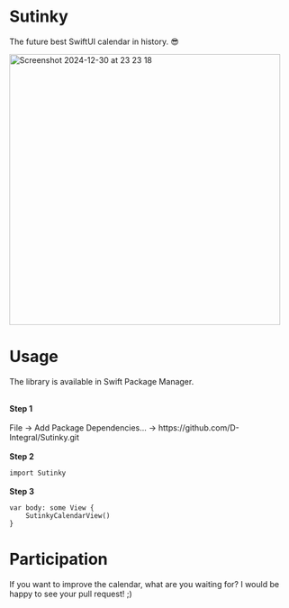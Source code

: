 # Sutinky
The future best SwiftUI calendar in history. 😎

<img width="481" alt="Screenshot 2024-12-30 at 23 23 18" src="https://github.com/user-attachments/assets/864fbe3c-5b2c-4020-ae7e-d9dac19f385c" />

# Usage

The library is available in Swift Package Manager.

<BR>
<B>Step 1</B>
<BR>
<BR>
File -> Add Package Dependencies... -> https://github.com/D-Integral/Sutinky.git
<BR>
<BR>
<B>Step 2</B>
<BR>
<code>
import Sutinky
</code>

<BR>
<B>Step 3</B>
<BR>
<code>
var body: some View {
    SutinkyCalendarView()
}
</code>

# Participation

If you want to improve the calendar, what are you waiting for? I would be happy to see your pull request! ;)

